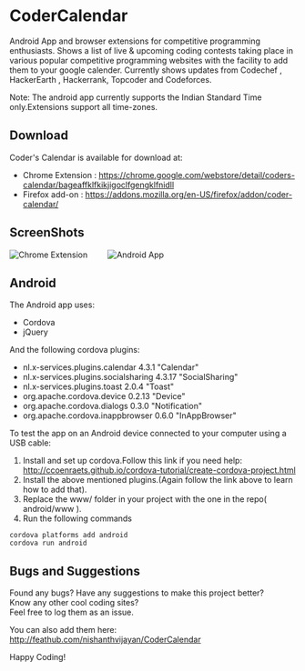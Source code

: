 # CoderCalendar
Android App and browser extensions for competitive programming enthusiasts.
Shows a list of live & upcoming coding contests taking place in various popular competitive programming websites with the facility to add them to your google calender.
Currently shows updates from Codechef , HackerEarth , Hackerrank, Topcoder and Codeforces.

Note: The android app  currently supports the Indian Standard Time only.Extensions support all time-zones.
  
## Download  
Coder's Calendar is  available for download at:
- Chrome Extension : https://chrome.google.com/webstore/detail/coders-calendar/bageaffklfkikjigoclfgengklfnidll
- Firefox add-on : https://addons.mozilla.org/en-US/firefox/addon/coder-calendar/
  
  
## ScreenShots  
![Chrome Extension](http://i.imgur.com/DXbGuZz.png?1)&nbsp;&nbsp;&nbsp;&nbsp;&nbsp;&nbsp;&nbsp;&nbsp;
![Android App](http://i.imgur.com/Etf0yiU.png?1)
  
## Android
The Android app uses:
- Cordova
- jQuery
  
And the following cordova plugins:
- nl.x-services.plugins.calendar 4.3.1 "Calendar"
- nl.x-services.plugins.socialsharing 4.3.17 "SocialSharing"
- nl.x-services.plugins.toast 2.0.4 "Toast"
- org.apache.cordova.device 0.2.13 "Device"
- org.apache.cordova.dialogs 0.3.0 "Notification"
- org.apache.cordova.inappbrowser 0.6.0 "InAppBrowser"  
  
To test the app on an Android device connected to your computer using a USB cable:  
1. Install and set up cordova.Follow this link if you need help: http://ccoenraets.github.io/cordova-tutorial/create-cordova-project.html  
2. Install the above mentioned plugins.(Again follow the link above to learn how to add that).  
3. Replace the www/ folder in your project with the one in the repo( android/www ).  
4. Run the following commands  
```
cordova platforms add android
cordova run android
```
## Bugs and Suggestions  
Found any bugs? Have any suggestions to make this project better?  
Know any other cool coding sites?  
Feel free to log them as an issue.
  
You can also add them here:  
http://feathub.com/nishanthvijayan/CoderCalendar  
  
Happy Coding!  